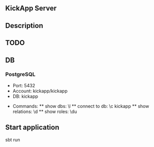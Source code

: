 KickApp Server
-----------------------

## Description

## TODO

## DB

### PostgreSQL
- Port: 5432
- Account: kickapp/kickapp
- DB: kickapp
* Commands:
** show dbs: \l
** connect to db: \c kickapp
** show relations: \d
** show roles: \du

## Start application

sbt run

